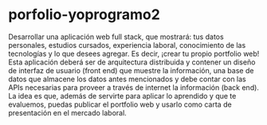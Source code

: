 # porfolio-yoprogramo2
Desarrollar una aplicación web full stack, que mostrará: tus datos personales, estudios cursados, experiencia laboral, conocimiento de las tecnologías y lo que desees agregar. Es decir, ¡crear tu propio portfolio web! Esta aplicación deberá ser de arquitectura distribuida y contener un diseño de interfaz de usuario (front end) que muestre la información, una base de datos que almacene los datos antes mencionados y debe contar con las APIs necesarias para proveer a través de internet la información (back end). La idea es que, además de servirte para aplicar lo aprendido y que te evaluemos, puedas publicar el portfolio web y usarlo como carta de presentación en el mercado laboral.
